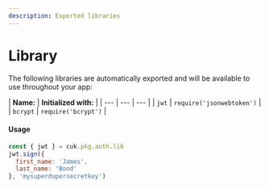 ```yaml
---
description: Exported libraries
---
```


# Library

The following libraries are automatically exported and will be available to use throughout your app:

| **Name:** | **Initialized with:** |
| --- | --- | --- |
| `jwt` | `require('jsonwebtoken')` |
| `bcrypt` | `require('bcrypt')` |

#### Usage

```javascript
const { jwt } = cuk.pkg.auth.lib
jwt.sign({ 
  first_name: 'James',
  last_name: 'Bond'
}, 'mysuperdupersecretkey')
```

